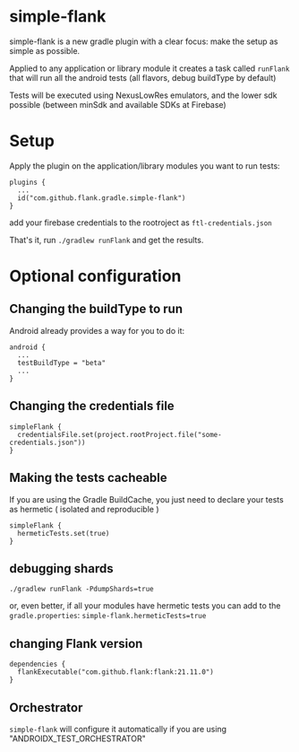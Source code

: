 # simple-flank
simple-flank is a new gradle plugin with a clear focus: make the setup as simple as possible.

Applied to any application or library module it creates a task called `runFlank` that will run all the android tests (all flavors, debug buildType by default)

Tests will be executed using NexusLowRes emulators, and the lower sdk possible (between minSdk and available SDKs at Firebase)

# Setup

Apply the plugin on the application/library modules you want to run tests:
```
plugins {
  ...
  id("com.github.flank.gradle.simple-flank")
}
```

add your firebase credentials to the rootroject as `ftl-credentials.json`

That's it, run `./gradlew runFlank` and get the results.

# Optional configuration

## Changing the buildType to run

Android already provides a way for you to do it:
```
android {
  ...
  testBuildType = "beta"
  ...
}
```

## Changing the credentials file

```
simpleFlank {
  credentialsFile.set(project.rootProject.file("some-credentials.json"))
}
```

## Making the tests cacheable

If you are using the Gradle BuildCache, you just need to declare your tests as hermetic ( isolated and reproducible )

```
simpleFlank {
  hermeticTests.set(true)
}
```

## debugging shards

`./gradlew runFlank -PdumpShards=true`


or, even better, if all your modules have hermetic tests you can add to the `gradle.properties`:
`simple-flank.hermeticTests=true`

## changing Flank version

```
dependencies {
  flankExecutable("com.github.flank:flank:21.11.0")
}
```

## Orchestrator

`simple-flank` will configure it automatically if you are using "ANDROIDX_TEST_ORCHESTRATOR"
